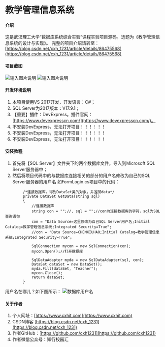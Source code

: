 # 教学管理信息系统

#### 介绍
这是武汉理工大学“数据库系统综合实验”课程实验项目源码。选题为《教学管理信息系统的设计与实现》。
完整的项目介绍请转至：[https://blog.csdn.net/cxh_1231/article/details/86475568](https://blog.csdn.net/cxh_1231/article/details/86475568)


#### 项目截图
![输入图片说明](https://images.gitee.com/uploads/images/2019/1130/000244_1bdd3dfb_5042354.png "图片1.png")
![输入图片说明](https://images.gitee.com/uploads/images/2019/1130/000252_8d245db3_5042354.png "图片2.png")


#### 开发环境说明
1.  本项目使用VS 2017开发，开发语言：C#；
2.  SQL Server为2017版本：V17.9.1；
3.  【重要】插件：DevExpress。插件官网：[https://www.devexpresscn.com/](https://www.devexpresscn.com/)。
4. 不安装DevExpress，无法打开项目！！！！！！
4. 不安装DevExpress，无法打开项目！！！！！！
4. 不安装DevExpress，无法打开项目！！！！！！


#### 安装教程

1.  首先将【SQL Server】文件夹下的两个数据库文件，导入到Microsoft SQL Server服务器中；
2.  然后将项目代码中的与数据库连接相关的部分的用户名修改为自己的SQL Server服务器的用户名
    如FormLogin.cs项目中的代码：

```
        /*连接数据库，得到DataSet类的对象，并返回data*/
        private DataSet GetData(string sql)
        {
            //连接数据库
            string con = "";//, sql = "";//con为连接数据库的字符，sql为SQL查询语句
            con = "Data Source=这里修改为自己SQL Server用户名;Initial Catalog=教学管理信息系统;Integrated Security=True";
            //con = "Data Source=CHENXIUHAO;Initial Catalog=教学管理信息系统;Integrated Security=True";

            SqlConnection mycon = new SqlConnection(con);
            mycon.Open();//打开数据库

            SqlDataAdapter myda = new SqlDataAdapter(sql, con);
            DataSet dataSet = new DataSet();
            myda.Fill(dataSet, "Teacher");
            mycon.Close();
            return dataSet;
        }
```
用户名在哪儿？如下图所示：
![数据库用户名](https://images.gitee.com/uploads/images/2019/1121/230105_51f2916a_5042354.png "TIM截图20191121230040.png")


#### 关于作者

1.  个人网址：[https://www.cxhit.com](https://www.cxhit.com)
2.  CSDN博客 [https://blog.csdn.net/cxh_1231](https://blog.csdn.net/cxh_1231)
3.  作者GitHub：[https://github.com/cxh1231](https://github.com/cxh1231)
4.  作者微信公众号：知行校园汇
